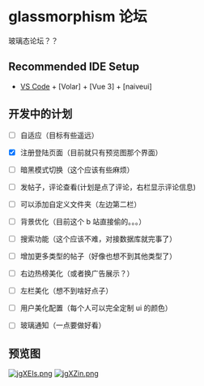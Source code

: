 # glassmorphism 论坛

玻璃态论坛？？

## Recommended IDE Setup

- [VS Code](https://code.visualstudio.com/) + [Volar] + [Vue 3] + [naiveui]

## 开发中的计划

- [ ] 自适应（目标有些遥远）

- [x] 注册登陆页面（目前就只有预览图那个界面）

- [ ] 暗黑模式切换（这个应该有些麻烦）

- [ ] 发帖子，评论查看(计划是点了评论，右栏显示评论信息)

- [ ] 可以添加自定义文件夹（左边第二栏）

- [ ] 背景优化（目前这个 b 站直接偷的。。。）

- [ ] 搜索功能（这个应该不难，对接数据库就完事了）

- [ ] 增加更多类型的帖子（好像也想不到其他类型了）

- [ ] 右边热榜美化（或者换广告展示？）

- [ ] 左栏美化（想不到啥好点子）

- [ ] 用户美化配置（每个人可以完全定制 ui 的颜色）

- [ ] 玻璃通知（一点要做好看）

## 预览图

[![jgXEIs.png](https://s1.ax1x.com/2022/07/12/jgXEIs.png)](https://imgtu.com/i/jgXEIs)
[![jgXZin.png](https://s1.ax1x.com/2022/07/12/jgXZin.png)](https://imgtu.com/i/jgXZin)
